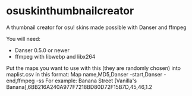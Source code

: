 # osuskinthumbnailcreator
A thumbnail creator for osu! skins made possible with Danser and ffmpeg

You will need:
 - Danser 0.5.0 or newer
 - ffmpeg with libwebp and libx264

Put the maps you want to use with this (they are randomly chosen) into maplist.csv in this format:
Map name,MD5,Danser -start,Danser -end,ffmpeg -ss
For example:
Banana Street [Vanilla's Banana],6BB216A240A977F7218BD80D72F15B7D,45,46,1.2
